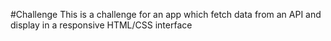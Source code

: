 #Challenge
This is a challenge for an app which fetch data from an API and display in a responsive HTML/CSS interface